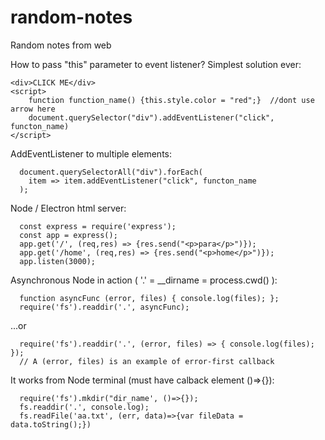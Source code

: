 # random-notes
Random notes from web

  How to pass "this" parameter to event listener?
  Simplest solution ever:


    <div>CLICK ME</div>
    <script>
        function function_name() {this.style.color = "red";}  //dont use arrow here
        document.querySelector("div").addEventListener("click", functon_name)
    </script>
  
  AddEventListener to multiple elements:
  
      document.querySelectorAll("div").forEach(
        item => item.addEventListener("click", functon_name
      );

  Node / Electron html server:
  
      const express = require('express');
      const app = express();
      app.get('/', (req,res) => {res.send("<p>para</p>")});
      app.get('/home', (req,res) => {res.send("<p>home</p>")});
      app.listen(3000);
      
  Asynchronous Node in action ( '.' = __dirname = process.cwd() ):
  
      function asyncFunc (error, files) { console.log(files); };
      require('fs').readdir('.', asyncFunc);
      
  ...or
  
      require('fs').readdir('.', (error, files) => { console.log(files); });
      // A (error, files) is an example of error-first callback
      
  It works from Node terminal (must have calback element ()=>{}):
  
      require('fs').mkdir("dir_name', ()=>{});
      fs.readdir('.', console.log);
      fs.readFile('aa.txt', (err, data)=>{var fileData = data.toString();})
      
